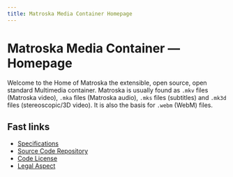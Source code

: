```yaml
---
title: Matroska Media Container Homepage
---
```

# Matroska Media Container — Homepage

Welcome to the Home of Matroska the extensible, open source, open
standard Multimedia container. Matroska is usually found as `.mkv` files
(Matroska video), `.mka` files (Matroska audio), `.mks` files
(subtitles) and `.mk3d` files (stereoscopic/3D video). It is also the
basis for `.webm` (WebM) files.

## Fast links

* [Specifications](/technical/basics.html)
* [Source Code Repository](/source_code_repositories.html)
* [Code License](/license.html)
* [Legal Aspect](/legal.html)
